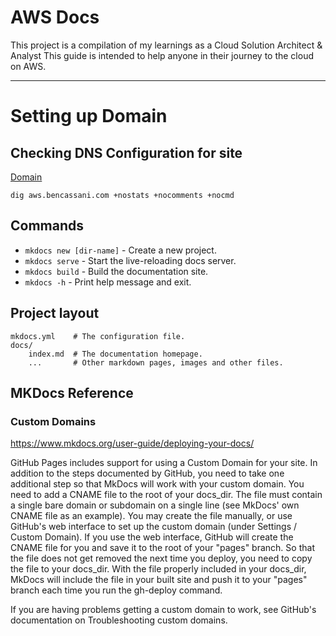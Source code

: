 # AWS Docs

This project is a compilation of my learnings as a Cloud Solution Architect & Analyst
This guide is intended to help anyone in their journey to the cloud on AWS. 

---
 
# Setting up Domain

## Checking DNS Configuration for site

[Domain](https://docs.github.com/en/pages/configuring-a-custom-domain-for-your-github-pages-site/managing-a-custom-domain-for-your-github-pages-site)

`dig aws.bencassani.com +nostats +nocomments +nocmd`

## Commands

* `mkdocs new [dir-name]` - Create a new project.
* `mkdocs serve` - Start the live-reloading docs server.
* `mkdocs build` - Build the documentation site.
* `mkdocs -h` - Print help message and exit.

## Project layout

    mkdocs.yml    # The configuration file.
    docs/
        index.md  # The documentation homepage.
        ...       # Other markdown pages, images and other files.

## MKDocs Reference

### Custom Domains

https://www.mkdocs.org/user-guide/deploying-your-docs/

GitHub Pages includes support for using a Custom Domain for your site. In addition to the steps documented by GitHub, you need to take one additional step so that MkDocs will work with your custom domain. You need to add a CNAME file to the root of your docs_dir. The file must contain a single bare domain or subdomain on a single line (see MkDocs' own CNAME file as an example). You may create the file manually, or use GitHub's web interface to set up the custom domain (under Settings / Custom Domain). If you use the web interface, GitHub will create the CNAME file for you and save it to the root of your "pages" branch. So that the file does not get removed the next time you deploy, you need to copy the file to your docs_dir. With the file properly included in your docs_dir, MkDocs will include the file in your built site and push it to your "pages" branch each time you run the gh-deploy command.

If you are having problems getting a custom domain to work, see GitHub's documentation on Troubleshooting custom domains.